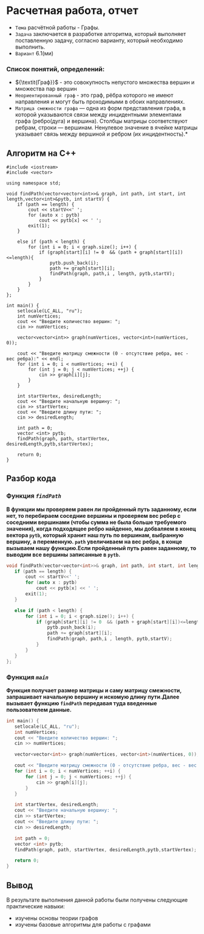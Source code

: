 # Расчетная работа, отчет

 - `Тема` расчётной работы - Графы.
 - `Задача` заключается в разработке алгоритма, который выполняет поставленную задачу, согласно варианту, который необходимо выполнить. 
- `Вариант`  6.1(ми)
### Список понятий, определений:
-  $\{\textit{Граф}}$ - это совокупность непустого множества вершин и множества пар вершин
- `Неориентированный граф` -  это граф, рёбра которого не имеют направления и могут быть проходимыми в обоих направлениях.
- `Матрица смежности графа` — одна из форм представления графа, в которой указываются связи между инцидентными элементами графа (ребро(дуга) и вершина). Столбцы матрицы соответствуют ребрам, строки — вершинам. Ненулевое значение в ячейке матрицы указывает связь между вершиной и ребром (их инцидентность).*

## Алгоритм на C++
```
#include <iostream>
#include <vector>

using namespace std;

void findPath(vector<vector<int>>& graph, int path, int start, int length,vector<int>&pytb, int startV) {
    if (path == length) {
        cout << startV<<' ';
        for (auto x : pytb)
            cout << pytb[x] << ' ';
        exit(1);
    }

    else if (path < length) {
        for (int i = 0; i < graph.size(); i++) {
            if (graph[start][i] != 0  && (path + graph[start][i])<=length){
                pytb.push_back(i);
                path += graph[start][i];
                findPath(graph, path,i , length, pytb,startV);
            }
        }
    }
};

int main() {
    setlocale(LC_ALL, "ru");
    int numVertices;
    cout << "Введите количество вершин: ";
    cin >> numVertices;

    vector<vector<int>> graph(numVertices, vector<int>(numVertices, 0));

    cout << "Введите матрицу смежности (0 - отсутствие ребра, вес - вес ребра):" << endl;
    for (int i = 0; i < numVertices; ++i) {
        for (int j = 0; j < numVertices; ++j) {
            cin >> graph[i][j];
        }
    }

    int startVertex, desiredLength;
    cout << "Введите начальную вершину: ";
    cin >> startVertex;
    cout << "Введите длину пути: ";
    cin >> desiredLength;

    int path = 0;
    vector <int> pytb;
    findPath(graph, path, startVertex, desiredLength,pytb,startVertex);

    return 0;
}
```
## Разбор кода

### Функция *`findPath`* 
**В функции мы проверяем равен ли пройденный путь заданному, если нет, то перебираем соседние вершины и проверяем вес ребер с соседними вершинами (чтобы сумма не была больше требуемого значения), когда подходящее ребро найденно, мы добваляем в конец вектора `pytb`, который хранит наш путь по вершинам, выбранную вершину, а переменную. `path` увеличиваем на вес ребра, в конце вызываем нашу функцию.Если пройденный путь равен заданному, то выводим все вершины записанные в `pytb`.**

 ```C++
 void findPath(vector<vector<int>>& graph, int path, int start, int length,vector<int>&pytb, int startV) {
    if (path == length) {
        cout << startV<<' ';
        for (auto x : pytb)
            cout << pytb[x] << ' ';
        exit(1);
    }

    else if (path < length) {
        for (int i = 0; i < graph.size(); i++) {
            if (graph[start][i] != 0  && (path + graph[start][i])<=length){
                pytb.push_back(i);
                path += graph[start][i];
                findPath(graph, path,i , length, pytb,startV);
            }
        }
    }
};
 ```
 ### Функция *`main`*
 **Функция получает размер матрицы и саму матрицу смежности, запрашивает начальную вершину и искомую длину пути.Далее вызывает функцию `findPath` передавая туда введенные пользователем данные.**
 ``` c++
 int main() {
    setlocale(LC_ALL, "ru");
    int numVertices;
    cout << "Введите количество вершин: ";
    cin >> numVertices;

    vector<vector<int>> graph(numVertices, vector<int>(numVertices, 0));

    cout << "Введите матрицу смежности (0 - отсутствие ребра, вес - вес ребра):" << endl;
    for (int i = 0; i < numVertices; ++i) {
        for (int j = 0; j < numVertices; ++j) {
            cin >> graph[i][j];
        }
    }

    int startVertex, desiredLength;
    cout << "Введите начальную вершину: ";
    cin >> startVertex;
    cout << "Введите длину пути: ";
    cin >> desiredLength;

    int path = 0;
    vector <int> pytb;
    findPath(graph, path, startVertex, desiredLength,pytb,startVertex);

    return 0;
}
 ```
## Вывод

В результате выполнения данной работы были получены следующие практические навыки:
- изучены основы теории графов
- изучены базовые алгоритмы для работы с графами
